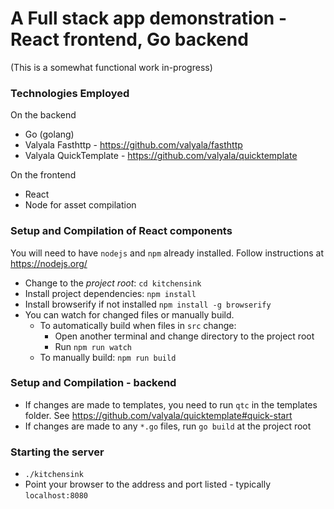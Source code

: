 # A Full stack app demonstration - React frontend, Go backend
(This is a somewhat functional work in-progress)

### Technologies Employed

On the backend
- Go (golang)
- Valyala Fasthttp - https://github.com/valyala/fasthttp
- Valyala QuickTemplate - https://github.com/valyala/quicktemplate

On the frontend
- React
- Node for asset compilation

### Setup and Compilation of React components
You will need to have `nodejs` and `npm` already installed. Follow instructions at https://nodejs.org/
- Change to the *project root*: `cd kitchensink`
- Install project dependencies:  `npm install`
- Install browserify if not installed `npm install -g browserify`
- You can watch for changed files or manually build.
    - To automatically build when files in `src` change:
        - Open another terminal and change directory to the project root
        - Run `npm run watch`
    - To manually build: `npm run build`

### Setup and Compilation - backend
- If changes are made to templates, you need to run `qtc` in the templates folder.
See https://github.com/valyala/quicktemplate#quick-start
- If changes are made to any `*.go` files, run `go build` at the project root

### Starting the server
- `./kitchensink`
- Point your browser to the address and port listed - typically `localhost:8080`